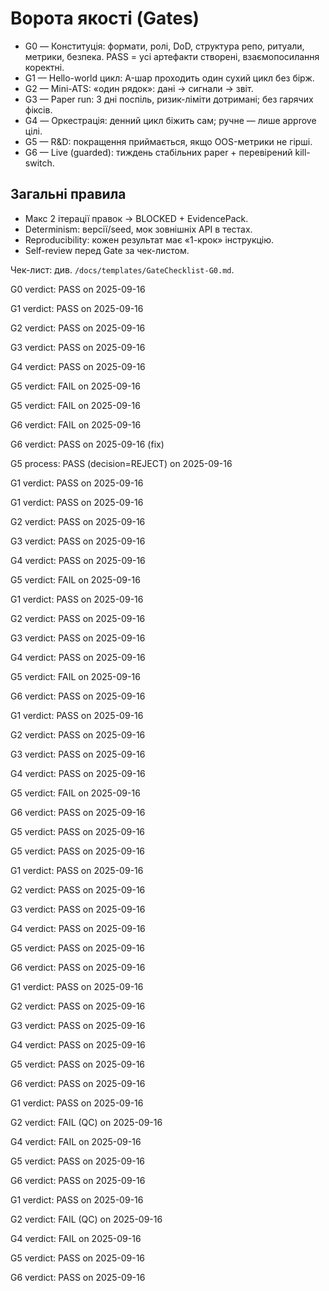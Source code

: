 # Ворота якості (Gates)
- G0 — Конституція: формати, ролі, DoD, структура репо, ритуали, метрики, безпека. PASS = усі артефакти створені, взаємопосилання коректні.
- G1 — Hello-world цикл: A-шар проходить один сухий цикл без бірж.
- G2 — Mini-ATS: «один рядок»: дані → сигнали → звіт.
- G3 — Paper run: 3 дні поспіль, ризик-ліміти дотримані; без гарячих фіксів.
- G4 — Оркестрація: денний цикл біжить сам; ручне — лише approve цілі.
- G5 — R&D: покращення приймається, якщо OOS-метрики не гірші.
- G6 — Live (guarded): тиждень стабільних paper + перевірений kill-switch.

## Загальні правила
- Макс 2 ітерації правок → BLOCKED + EvidencePack.
- Determinism: версії/seed, мок зовнішніх API в тестах.
- Reproducibility: кожен результат має «1-крок» інструкцію.
- Self-review перед Gate за чек-листом.

Чек-лист: див. `/docs/templates/GateChecklist-G0.md`.

G0 verdict: PASS on 2025-09-16

G1 verdict: PASS on 2025-09-16

G2 verdict: PASS on 2025-09-16

G3 verdict: PASS on 2025-09-16

G4 verdict: PASS on 2025-09-16

G5 verdict: FAIL on 2025-09-16

G5 verdict: FAIL on 2025-09-16

G6 verdict: FAIL on 2025-09-16

G6 verdict: PASS on 2025-09-16 (fix)

G5 process: PASS (decision=REJECT) on 2025-09-16

G1 verdict: PASS on 2025-09-16

G1 verdict: PASS on 2025-09-16

G2 verdict: PASS on 2025-09-16

G3 verdict: PASS on 2025-09-16

G4 verdict: PASS on 2025-09-16

G5 verdict: FAIL on 2025-09-16

G1 verdict: PASS on 2025-09-16

G2 verdict: PASS on 2025-09-16

G3 verdict: PASS on 2025-09-16

G4 verdict: PASS on 2025-09-16

G5 verdict: FAIL on 2025-09-16

G6 verdict: PASS on 2025-09-16

G1 verdict: PASS on 2025-09-16

G2 verdict: PASS on 2025-09-16

G3 verdict: PASS on 2025-09-16

G4 verdict: PASS on 2025-09-16

G5 verdict: FAIL on 2025-09-16

G6 verdict: PASS on 2025-09-16

G5 verdict: PASS on 2025-09-16

G5 verdict: PASS on 2025-09-16

G1 verdict: PASS on 2025-09-16

G2 verdict: PASS on 2025-09-16

G3 verdict: PASS on 2025-09-16

G4 verdict: PASS on 2025-09-16

G5 verdict: PASS on 2025-09-16

G6 verdict: PASS on 2025-09-16

G1 verdict: PASS on 2025-09-16

G2 verdict: PASS on 2025-09-16

G3 verdict: PASS on 2025-09-16

G4 verdict: PASS on 2025-09-16

G5 verdict: PASS on 2025-09-16

G6 verdict: PASS on 2025-09-16

G1 verdict: PASS on 2025-09-16

G2 verdict: FAIL (QC) on 2025-09-16

G4 verdict: FAIL on 2025-09-16

G5 verdict: PASS on 2025-09-16

G6 verdict: PASS on 2025-09-16

G1 verdict: PASS on 2025-09-16

G2 verdict: FAIL (QC) on 2025-09-16

G4 verdict: FAIL on 2025-09-16

G5 verdict: PASS on 2025-09-16

G6 verdict: PASS on 2025-09-16
